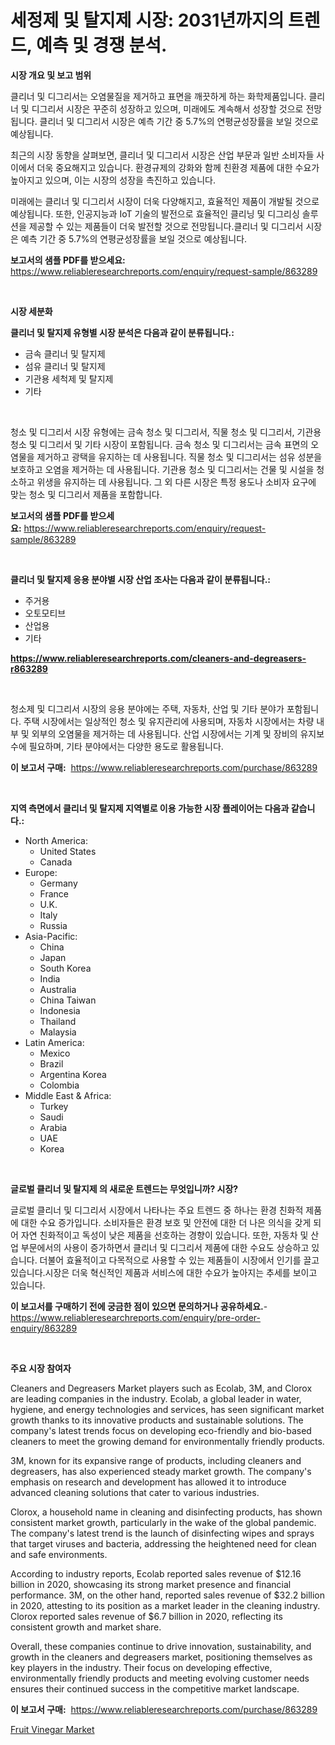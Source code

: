 <p><h1>세정제 및 탈지제 시장: 2031년까지의 트렌드, 예측 및 경쟁 분석.</h1></p><p><strong>시장 개요 및 보고 범위</strong></p>
<p><p>클리너 및 디그리서는 오염물질을 제거하고 표면을 깨끗하게 하는 화학제품입니다. 클리너 및 디그리서 시장은 꾸준히 성장하고 있으며, 미래에도 계속해서 성장할 것으로 전망됩니다. 클리너 및 디그리서 시장은 예측 기간 중 5.7%의 연평균성장률을 보일 것으로 예상됩니다.</p><p>최근의 시장 동향을 살펴보면, 클리너 및 디그리서 시장은 산업 부문과 일반 소비자들 사이에서 더욱 중요해지고 있습니다. 환경규제의 강화와 함께 친환경 제품에 대한 수요가 높아지고 있으며, 이는 시장의 성장을 촉진하고 있습니다.</p><p>미래에는 클리너 및 디그리서 시장이 더욱 다양해지고, 효율적인 제품이 개발될 것으로 예상됩니다. 또한, 인공지능과 IoT 기술의 발전으로 효율적인 클리닝 및 디그리싱 솔루션을 제공할 수 있는 제품들이 더욱 발전할 것으로 전망됩니다.클리너 및 디그리서 시장은 예측 기간 중 5.7%의 연평균성장률을 보일 것으로 예상됩니다.</p></p>
<p><strong>보고서의 샘플 PDF를 받으세요:</strong> <a href="https://www.reliableresearchreports.com/enquiry/request-sample/863289">https://www.reliableresearchreports.com/enquiry/request-sample/863289</a></p>
<p>&nbsp;</p>
<p><strong>시장 세분화</strong></p>
<p><strong>클리너 및 탈지제 유형별 시장 분석은 다음과 같이 분류됩니다.:</strong></p>
<p><ul><li>금속 클리너 및 탈지제</li><li>섬유 클리너 및 탈지제</li><li>기관용 세척제 및 탈지제</li><li>기타</li></ul></p>
<p>&nbsp;</p>
<p><p>청소 및 디그리서 시장 유형에는 금속 청소 및 디그리서, 직물 청소 및 디그리서, 기관용 청소 및 디그리서 및 기타 시장이 포함됩니다. 금속 청소 및 디그리서는 금속 표면의 오염물을 제거하고 광택을 유지하는 데 사용됩니다. 직물 청소 및 디그리서는 섬유 성분을 보호하고 오염을 제거하는 데 사용됩니다. 기관용 청소 및 디그리서는 건물 및 시설을 청소하고 위생을 유지하는 데 사용됩니다. 그 외 다른 시장은 특정 용도나 소비자 요구에 맞는 청소 및 디그리서 제품을 포함합니다.</p></p>
<p><strong>보고서의 샘플 PDF를 받으세요:</strong>&nbsp;<a href="https://www.reliableresearchreports.com/enquiry/request-sample/863289">https://www.reliableresearchreports.com/enquiry/request-sample/863289</a></p>
<p>&nbsp;</p>
<p><strong> 클리너 및 탈지제 응용 분야별 시장 산업 조사는 다음과 같이 분류됩니다.:</strong></p>
<p><ul><li>주거용</li><li>오토모티브</li><li>산업용</li><li>기타</li></ul></p>
<p><strong><a href="https://www.reliableresearchreports.com/cleaners-and-degreasers-r863289">https://www.reliableresearchreports.com/cleaners-and-degreasers-r863289</a></strong></p>
<p>&nbsp;</p>
<p><p>청소제 및 디그리서 시장의 응용 분야에는 주택, 자동차, 산업 및 기타 분야가 포함됩니다. 주택 시장에서는 일상적인 청소 및 유지관리에 사용되며, 자동차 시장에서는 차량 내부 및 외부의 오염물을 제거하는 데 사용됩니다. 산업 시장에서는 기계 및 장비의 유지보수에 필요하며, 기타 분야에서는 다양한 용도로 활용됩니다.</p></p>
<p><strong>이 보고서 구매:</strong>&nbsp; <a href="https://www.reliableresearchreports.com/purchase/863289">https://www.reliableresearchreports.com/purchase/863289</a></p>
<p>&nbsp;</p>
<p><strong>지역 측면에서 클리너 및 탈지제 지역별로 이용 가능한 시장 플레이어는 다음과 같습니다.:</strong></p>
<p><ul>
    <li>
        North America:
        <ul>
            <li>United States</li>
            <li>Canada</li>
        </ul>
    </li>
    <li>
        Europe:
        <ul>
            <li>Germany</li>
            <li>France</li>
            <li>U.K.</li>
            <li>Italy</li>
            <li>Russia</li>
        </ul>
    </li>
    <li>
        Asia-Pacific:
        <ul>
            <li>China</li>
            <li>Japan</li>
            <li>South Korea</li>
            <li>India</li>
            <li>Australia</li>
            <li>China Taiwan</li>
            <li>Indonesia</li>
            <li>Thailand</li>
            <li>Malaysia</li>
        </ul>
    </li>
    <li>
        Latin America:
        <ul>
            <li>Mexico</li>
            <li>Brazil</li>
            <li>Argentina Korea</li>
            <li>Colombia</li>
        </ul>
    </li>
    <li>
        Middle East & Africa:
        <ul>
            <li>Turkey</li>
            <li>Saudi</li>
            <li>Arabia</li>
            <li>UAE</li>
            <li>Korea</li>
        </ul>
    </li>
    </ul></p>
<p>&nbsp;</p>
<p><strong>글로벌 클리너 및 탈지제 의 새로운 트렌드는 무엇입니까? 시장?</strong></p>
<p><p>글로벌 클리너 및 디그리서 시장에서 나타나는 주요 트렌드 중 하나는 환경 친화적 제품에 대한 수요 증가입니다. 소비자들은 환경 보호 및 안전에 대한 더 나은 의식을 갖게 되어 자연 친화적이고 독성이 낮은 제품을 선호하는 경향이 있습니다. 또한, 자동차 및 산업 부문에서의 사용이 증가하면서 클리너 및 디그리서 제품에 대한 수요도 상승하고 있습니다. 더불어 효율적이고 다목적으로 사용할 수 있는 제품들이 시장에서 인기를 끌고 있습니다.시장은 더욱 혁신적인 제품과 서비스에 대한 수요가 높아지는 추세를 보이고 있습니다.</p></p>
<p><strong>이 보고서를 구매하기 전에 궁금한 점이 있으면 문의하거나 공유하세요.</strong>- <a href="https://www.reliableresearchreports.com/enquiry/pre-order-enquiry/863289">https://www.reliableresearchreports.com/enquiry/pre-order-enquiry/863289</a></p>
<p>&nbsp;</p>
<p><strong>주요 시장 참여자</strong></p>
<p><p>Cleaners and Degreasers Market players such as Ecolab, 3M, and Clorox are leading companies in the industry. Ecolab, a global leader in water, hygiene, and energy technologies and services, has seen significant market growth thanks to its innovative products and sustainable solutions. The company's latest trends focus on developing eco-friendly and bio-based cleaners to meet the growing demand for environmentally friendly products.</p><p>3M, known for its expansive range of products, including cleaners and degreasers, has also experienced steady market growth. The company's emphasis on research and development has allowed it to introduce advanced cleaning solutions that cater to various industries.</p><p>Clorox, a household name in cleaning and disinfecting products, has shown consistent market growth, particularly in the wake of the global pandemic. The company's latest trend is the launch of disinfecting wipes and sprays that target viruses and bacteria, addressing the heightened need for clean and safe environments.</p><p>According to industry reports, Ecolab reported sales revenue of $12.16 billion in 2020, showcasing its strong market presence and financial performance. 3M, on the other hand, reported sales revenue of $32.2 billion in 2020, attesting to its position as a market leader in the cleaning industry. Clorox reported sales revenue of $6.7 billion in 2020, reflecting its consistent growth and market share.</p><p>Overall, these companies continue to drive innovation, sustainability, and growth in the cleaners and degreasers market, positioning themselves as key players in the industry. Their focus on developing effective, environmentally friendly products and meeting evolving customer needs ensures their continued success in the competitive market landscape.</p></p>
<p><strong>이 보고서 구매:</strong>&nbsp;&nbsp;<a href="https://www.reliableresearchreports.com/purchase/863289">https://www.reliableresearchreports.com/purchase/863289</a></p>
<p><p><a href="https://github.com/sonuprakash1/Market-Research-Report-List-2/blob/main/fruit-vinegar-market.md">Fruit Vinegar Market</a></p></p>